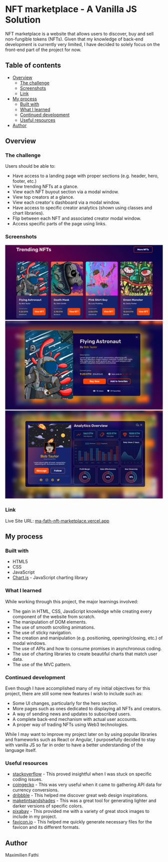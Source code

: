 # NFT marketplace - A Vanilla JS Solution

NFT marketplace is a website that allows users to discover, buy and sell
non-fungible tokens (NFTs). Given that my knowledge of back-end development is
currently very limited, I have decided to solely focus on the front-end part
of the project for now.

## Table of contents

- [Overview](#overview)
  - [The challenge](#the-challenge)
  - [Screenshots](#screenshots)
  - [Link](#link)
- [My process](#my-process)
  - [Built with](#built-with)
  - [What I learned](#what-i-learned)
  - [Continued development](#continued-development)
  - [Useful resources](#useful-resources)
- [Author](#author)

## Overview

### The challenge

Users should be able to:

- Have access to a landing page with proper sections (e.g. header, hero, footer, etc.)
- View trending NFTs at a glance.
- View each NFT buyout section via a modal window.
- View top creators at a glance.
- View each creator's dashboard via a modal window.
- Have access to specific creator analytics (shown using classes and chart
  libraries).
- Flip between each NFT and associated creator modal window.
- Access specific parts of the page using links.

### Screenshots

![Image of the NFTs section](/public/images/README_nfts_section.PNG)  
![Image of the NFT modal window](/public/images/README_nft_modal.PNG)  
![Image of the creator modal window](/public/images/README_creator_modal.PNG)

### Link

Live Site URL: [ma-fath-nft-marketplace.vercel.app](ma-fath-nft-marketplace.vercel.app)

## My process

### Built with

- HTML5
- CSS
- JavaScript
- [Chart.js](https://www.chartjs.org/) - JavaScript charting library

### What I learned

While working through this project, the major learnings involved:

- The gain in HTML, CSS, JavaScript knowledge while creating every component
  of the website from scratch.
- The manipulation of DOM elements.
- The use of smooth scrolling animations.
- The use of sticky navigation.
- The creation and manipulation (e.g. positioning, opening/closing, etc.) of modal windows.
- The use of APIs and how to consume promises in asynchronous coding.
- The use of charting libraries to create beautiful charts that match user data.
- The use of the MVC pattern.

### Continued development

Even though I have accomplished many of my initial objectives for this
project, there are still some new features I wish to include such as:

- Some UI changes, particularly for the hero section.
- More pages such as ones dedicated to displaying all NFTs and creators.
- A way of sending news and updates to subscribed users.
- A complete back-end mechanism with actual user accounts.
- A proper way of trading NFTs using Web3 technologies.

While I may want to improve my project later on by using popular libraries
and frameworks such as React or Angular, I purposefully decided to stay with
vanilla JS so far in order to have a better understanding of the language itself.

### Useful resources

- [stackoverflow](http://stackoverflow.com/) - This proved insightful
  when I was stuck on specific coding issues.
- [coingecko](https://www.coingecko.com/) - This was very useful when it
  came to gathering API data for currency conversions.
- [dribbble](https://dribbble.com/) - This helped me discover great web
  design inspirations.
- [maketintsandshades](https://maketintsandshades.com/) - This was a
  great tool for generating lighter and darker versions of specific colors.
- [pixabay](https://pixabay.com/) - This provided me with a variety of
  great stock images to include in my project.
- [favicon.io](https://favicon.io/) - This helped me quickly generate
  necessary files for the favicon and its different formats.

## Author

Maximilien Fathi
